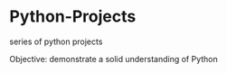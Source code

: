 # Python-Projects
series of python projects

Objective:
demonstrate a solid understanding of Python 
